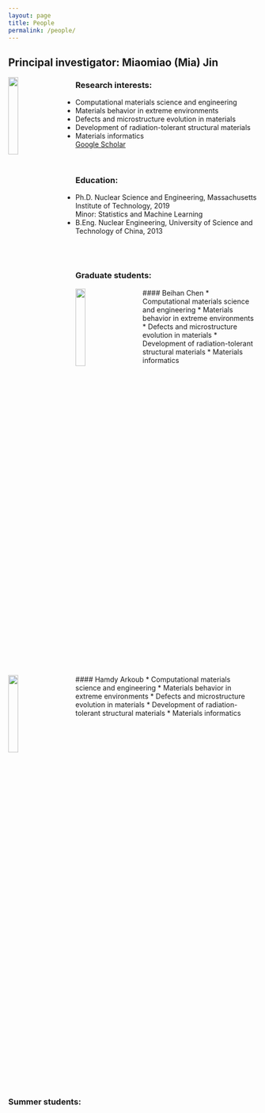 ```yaml
---
layout: page
title: People
permalink: /people/
---
```



<style>

/* set common properties for multiple CSS classes all at once */
.centerAlign, .leftAlign, .rightAlign {
    width:60%;
}

/* Now set the specific properties for each class individually */

/* Create a CSS class to style images to center-align */
.centerAlign
{
    display:block;
    float:none;
    /* Set both the left and right margins to `auto` to cause the image to be centered. */
    margin-left:auto;
    margin-right:auto;
}

/* Create a CSS class to style images to left-align, or "float left" */
.leftAlign
{
    display:inline-block;
    float:left;
    /* provide a 15 pixel gap between the image and the text to its right */
    margin-right:35px;
}

/* Create a CSS class to style images to right-align, or "float right" */
.rightAlign
{
    display:inline-block;
    float:right;
    /* provide a 15 pixel gap between the image and the text to its left */
    margin-left:25px;
}

/* custom CSS class to set a predefined "small" size for an image */
.small
{
    width:20%;
    /* set any other properties, as desired, inside this class too */
}

</style>

 
## Principal investigator: Miaomiao (Mia) Jin


<!---
![Image of Mia Jin](/images/people/Mia-Jin.jpg)
-->

<!---
<img src="../images/people/Mia-Jin.jpg" class="img-responsive" alt="" height="300"> 

<img align="left" width="33%" src="../images/people/test.jpg">
-->
<img src="../images/people/Mia-Jin.jpg" class="leftAlign small">

 
### Research interests:  
* Computational materials science and engineering  
* Materials behavior in extreme environments  
* Defects and microstructure evolution in materials  
* Development of radiation-tolerant structural materials  
* Materials informatics  
 [Google Scholar](https://scholar.google.com/citations?user=viEXbq8AAAAJ&hl=en)

&nbsp;
### Education:  
* Ph.D. Nuclear Science and Engineering, Massachusetts Institute of Technology, 2019  
  Minor: Statistics and Machine Learning
* B.Eng. Nuclear Engineering, University of Science and Technology of China, 2013

<br/><br/>
### Graduate students:
<img src="../images/people/Beihan Chen.jpg" class="leftAlign small">
#### Beihan Chen  
* Computational materials science and engineering  
* Materials behavior in extreme environments  
* Defects and microstructure evolution in materials  
* Development of radiation-tolerant structural materials  
* Materials informatics

<br clear="left"/>





<img src="../images/people/Hamdy Arkoub.jpg" class="leftAlign small">
#### Hamdy Arkoub
* Computational materials science and engineering  
* Materials behavior in extreme environments  
* Defects and microstructure evolution in materials  
* Development of radiation-tolerant structural materials  
* Materials informatics
<br clear="left"/>





<br/><br/>
### Summer students:
